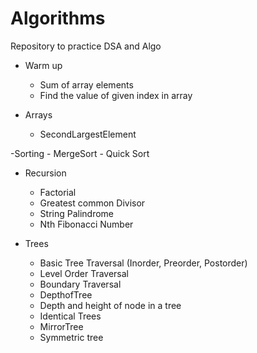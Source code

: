 # Algorithms
Repository to practice DSA and Algo

- Warm up
    - Sum of array elements
    - Find the value of given index in array

- Arrays
    - SecondLargestElement

-Sorting
    - MergeSort
    - Quick Sort

- Recursion
    - Factorial 
    - Greatest common Divisor
    - String Palindrome
    - Nth Fibonacci Number 

- Trees
    - Basic Tree Traversal (Inorder, Preorder, Postorder)
    - Level Order Traversal
    - Boundary Traversal
    - DepthofTree
    - Depth and height of node in a tree
    - Identical Trees
    - MirrorTree
    - Symmetric tree
